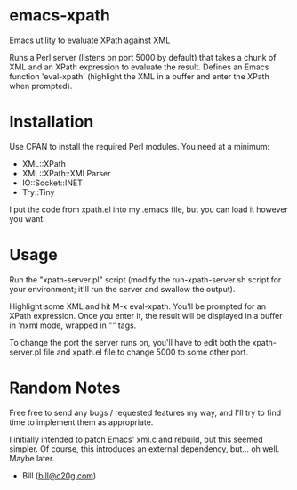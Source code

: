 emacs-xpath
===========

Emacs utility to evaluate XPath against XML

Runs a Perl server (listens on port 5000 by default) that takes a chunk of XML and an XPath expression to evaluate the result.  Defines an Emacs function 'eval-xpath' (highlight the XML in a buffer and enter the XPath when prompted).

Installation
============

Use CPAN to install the required Perl modules.  You need at a minimum:

- XML::XPath
- XML::XPath::XMLParser
- IO::Socket::INET
- Try::Tiny

I put the code from xpath.el into my .emacs file, but you can load it however you want.

Usage
=====

Run the "xpath-server.pl" script (modify the run-xpath-server.sh script for your environment; it'll run the server and swallow the output).

Highlight some XML and hit M-x eval-xpath.  You'll be prompted for an XPath expression.  Once you enter it, the result will be displayed in a buffer in 'nxml mode, wrapped in "<result>" tags.

To change the port the server runs on, you'll have to edit both the xpath-server.pl file and xpath.el file to change 5000 to some other port.

Random Notes
============

Free free to send any bugs / requested features my way, and I'll try to find time to implement them as appropriate.

I initially intended to patch Emacs' xml.c and rebuild, but this seemed simpler.  Of course, this introduces an external dependency, but... oh well.  Maybe later.

- Bill (bill@c20g.com)

